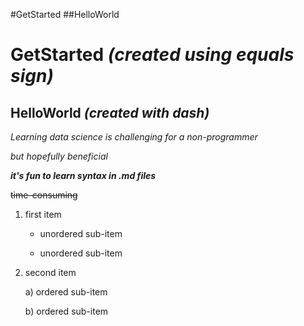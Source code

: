 #GetStarted
##HelloWorld

GetStarted *(created using equals sign)*
=======================================
HelloWorld _(created with dash)_
--------------------------------

*Learning data science is challenging for a non-programmer*

_but hopefully beneficial_ 

**_it's fun to learn syntax in .md files_**  

~~time-consuming~~

1. first item

   * unordered sub-item

   * unordered sub-item

2. second item

   a) ordered sub-item

   b) ordered sub-item
